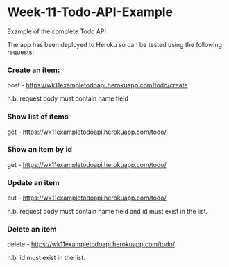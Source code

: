 # Week-11-Todo-API-Example

Example of the complete Todo API 

The app has been deployed to Heroku so can be tested using the following requests:


### Create an item:
post - https://wk11exampletodoapi.herokuapp.com/todo/create

n.b. request body must contain name field

### Show list of items
get - https://wk11exampletodoapi.herokuapp.com/todo/

### Show an item by id 
get - https://wk11exampletodoapi.herokuapp.com/todo/<id>

### Update an item
put - https://wk11exampletodoapi.herokuapp.com/todo/<id>

n.b. request body must contain name field and id must exist in the list.

### Delete an item 
delete - https://wk11exampletodoapi.herokuapp.com/todo/<id>


n.b. id must exist in the list.
